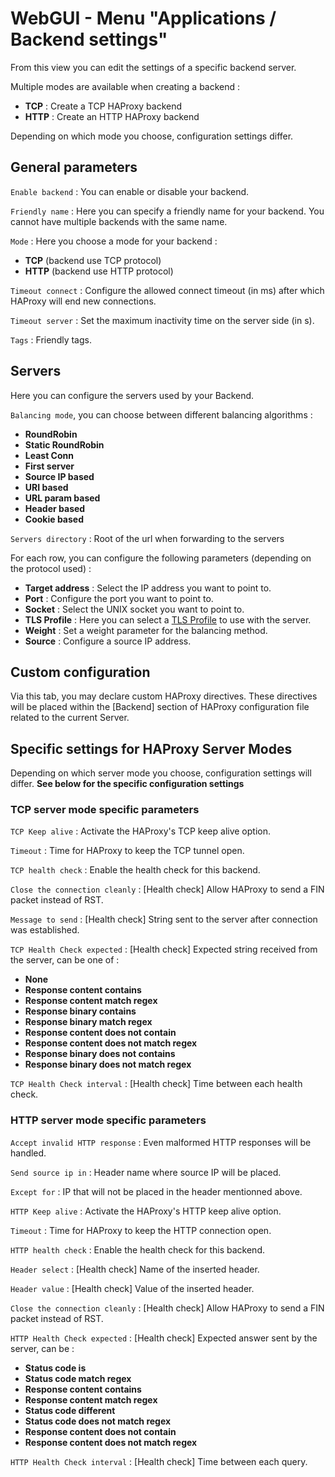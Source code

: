 # WebGUI - Menu "Applications / Backend settings"

From this view you can edit the settings of a specific backend server.

Multiple modes are available when creating a backend :

 - **TCP** : Create a TCP HAProxy backend
 - **HTTP** : Create an HTTP HAProxy backend
 
Depending on which mode you choose, configuration settings differ.


## General parameters

`Enable backend` : You can enable or disable your backend.

`Friendly name` : Here you can specify a friendly name for your backend. You cannot have multiple backends with the same name.

`Mode` : Here you choose a mode for your backend :

 - **TCP** (backend use TCP protocol)
 - **HTTP** (backend use HTTP protocol)

`Timeout connect` : Configure the allowed connect timeout (in ms) after which HAProxy will end new connections.

`Timeout server` : Set the maximum inactivity time on the server side (in s).

`Tags` : Friendly tags.


## Servers


Here you can configure the servers used by your Backend.

`Balancing mode`, you can choose between different balancing algorithms : 

- **RoundRobin**
- **Static RoundRobin**
- **Least Conn**
- **First server**
- **Source IP based**
- **URI based**
- **URL param based**
- **Header based**
- **Cookie based**

`Servers directory` : Root of the url when forwarding to the servers

For each row, you can configure the following parameters (depending on the protocol used) :

- **Target address** : Select the IP address you want to point to.
- **Port** : Configure the port you want to point to.
- **Socket** : Select the UNIX socket you want to point to.
- **TLS Profile** : Here you can select a [TLS Profile](../global_config/tls.md) to use with the server.
- **Weight** : Set a weight parameter for the balancing method.
- **Source** : Configure a source IP address.


## Custom configuration

Via this tab, you may declare custom HAProxy directives. These directives will be placed within the [Backend] section of HAProxy configuration file related to the current Server.


## Specific settings for HAProxy Server Modes

Depending on which server mode you choose, configuration settings will differ.
**See below for the specific configuration settings**

### TCP server mode specific parameters

`TCP Keep alive` : Activate the HAProxy's TCP keep alive option.

`Timeout` :  Time for HAProxy to keep the TCP tunnel open.

`TCP health check` : Enable the health check for this backend.

`Close the connection cleanly` : [Health check] Allow HAProxy to send a FIN packet instead of RST.

`Message to send` : [Health check] String sent to the server after connection was established.

`TCP Health Check expected` : [Health check] Expected string received from the server, can be one of :

 - **None**
 - **Response content contains**
 - **Response content match regex**
 - **Response binary contains**
 - **Response binary match regex**
 - **Response content does not contain**
 - **Response content does not match regex**
 - **Response binary does not contains**
 - **Response binary does not match regex**

`TCP Health Check interval` : [Health check] Time between each health check.

### HTTP server mode specific parameters

`Accept invalid HTTP response` : Even malformed HTTP responses will be handled.

`Send source ip in` : Header name where source IP will be placed.

`Except for` : IP that will not be placed in the header mentionned above.

`HTTP Keep alive` : Activate the HAProxy's HTTP keep alive option.

`Timeout` :  Time for HAProxy to keep the HTTP connection open.

`HTTP health check` :  Enable the health check for this backend.

`Header select` : [Health check] Name of the inserted header.

`Header value` : [Health check] Value of the inserted header.

`Close the connection cleanly` : [Health check] Allow HAProxy to send a FIN packet instead of RST.

`HTTP Health Check expected` : [Health check] Expected answer sent by the server, can be :

 - **Status code is**
 - **Status code match regex**
 - **Response content contains**
 - **Response content match regex**
 - **Status code different**
 - **Status code does not match regex**
 - **Response content does not contain**
 - **Response content does not match regex**

`HTTP Health Check interval` : [Health check] Time between each query.
